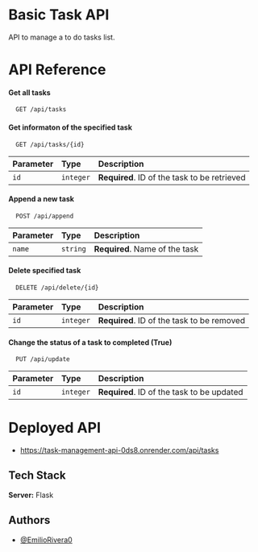 # Basic Task API

API to manage a to do tasks list.

# API Reference

#### Get all tasks

```http
  GET /api/tasks
```

#### Get informaton of the specified task

```http
  GET /api/tasks/{id}
```

| Parameter | Type     | Description                |
| :-------- | :------- | :------------------------- |
| `id` | `integer` | **Required**. ID of the task to be retrieved |

#### Append a new task

```http
  POST /api/append
```

| Parameter | Type     | Description                |
| :-------- | :------- | :------------------------- |
| `name` | `string` | **Required**. Name of the task |

#### Delete specified task

```http
  DELETE /api/delete/{id}
```

| Parameter | Type     | Description                |
| :-------- | :------- | :------------------------- |
| `id` | `integer` | **Required**. ID of the task to be removed |

#### Change the status of a task to completed (True)

```http
  PUT /api/update
```

| Parameter | Type     | Description                |
| :-------- | :------- | :------------------------- |
| `id` | `integer` | **Required**. ID of the task to be updated |

# Deployed API

- https://task-management-api-0ds8.onrender.com/api/tasks

## Tech Stack

**Server:** Flask

## Authors

- [@EmilioRivera0](https://github.com/EmilioRivera0)
